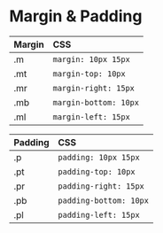 # Margin & Padding

Margin | CSS
:--- | :---
.m | `margin: 10px 15px`
.mt | `margin-top: 10px`
.mr | `margin-right: 15px`
.mb | `margin-bottom: 10px`
.ml | `margin-left: 15px`

Padding | CSS
:--- | :---
.p | `padding: 10px 15px`
.pt | `padding-top: 10px`
.pr | `padding-right: 15px`
.pb | `padding-bottom: 10px`
.pl | `padding-left: 15px`
